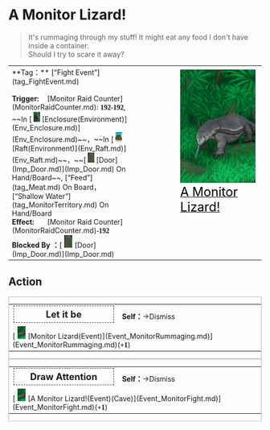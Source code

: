# A Monitor Lizard!  
> It's rummaging through my stuff! It might eat any food I don't have inside a container.<br> Should I try to scare it away?  
  
<table class="table table-bordered" data-toggle="table"  data-show-header="false"><thead style="display:none"><tr ><th  style="width:50%;text-align:left;vertical-align:top;"  >title</th><th  style="width:50%;text-align:left;vertical-align:top;"  ></th></tr></thead><tr ><td  style="width:50%;text-align:left;vertical-align:top;"  >**Tag：**	[“Fight Event”](tag_FightEvent.md)<br><br><div style="display: inline-block;width:70px; "><b>Trigger: </b></div>[Monitor Raid Counter](MonitorRaidCounter.md): <span style="font-family:ui-monospace"><b>192-192</b></span>, ~~In [<div style="width:20px;display:inline-block;text-align:center"><img decoding="async" src="Sprite/MudHut.png" href="a.md" style="max-width:20px;max-height:20px;"></div>[Enclosure(Environment)](Env_Enclosure.md)](Env_Enclosure.md)~~，~~In [<div style="width:20px;display:inline-block;text-align:center"><img decoding="async" src="Sprite/Raft.png" href="a.md" style="max-width:20px;max-height:20px;"></div>[Raft(Environment)](Env_Raft.md)](Env_Raft.md)~~，~~[<div style="width:20px;display:inline-block;text-align:center"><img decoding="async" src="Sprite/Door.png" href="a.md" style="max-width:20px;max-height:20px;"></div>[Door](Imp_Door.md)](Imp_Door.md) On Hand/Board~~, [“Feed”](tag_Meat.md) On Board，[“Shallow Water”](tag_MonitorTerritory.md) On Hand/Board<br><div style="display: inline-block;width:70px; "><b>Effect: </b></div>[Monitor Raid Counter](MonitorRaidCounter.md)<span style="font-family:ui-monospace"><b>-192</b></span><br><b>Blocked By ：</b>[<div style="width:25px;display:inline-block;text-align:center"><img decoding="async" src="Sprite/Door.png" href="a.md" style="max-width:25px;max-height:25px;"></div>[Door](Imp_Door.md)](Imp_Door.md)</td><td  style="width:50%;text-align:left;vertical-align:top;"  ><div style="float:right; margin:5px"><div class="gamecard" style="width:150px; height:225px;"><a href="Event_MonitorRaid.md" style="color:black"><img decoding="async" src="Sprite/MonitorEvent.png" class="cardimage" style="max-width:150px;max-height:225px;"><span style="font-size: 25px;">A Monitor Lizard!</span></a></div></div></td></tr></tbody></table>  
  
## Action  
<div  style="border:1px solid #BBB"><table><tr><td rowspan="2" style="width:200px;text-align:center;font-size:1.3em;font-weight:bold"><div style="padding:5px;border:1px dashed #333"><div>Let it be</div></div></td><td></td></tr><tr><td><b>Self：</b>→Dismiss</td></tr><tr><td colspan="2">[<div style="width:25px;display:inline-block;text-align:center"><img decoding="async" src="Sprite/MonitorEvent.png" href="a.md" style="max-width:25px;max-height:25px;"></div>[Monitor Lizard(Event)](Event_MonitorRummaging.md)](Event_MonitorRummaging.md)(<span style="font-family:ui-monospace"><b>+1</b></span>)</td></tr></table></div>  
<div  style="border:1px solid #BBB"><table><tr><td rowspan="2" style="width:200px;text-align:center;font-size:1.3em;font-weight:bold"><div style="padding:5px;border:1px dashed #333"><div>Draw Attention</div></div></td><td></td></tr><tr><td><b>Self：</b>→Dismiss</td></tr><tr><td colspan="2">[<div style="width:25px;display:inline-block;text-align:center"><img decoding="async" src="Sprite/MonitorEvent.png" href="a.md" style="max-width:25px;max-height:25px;"></div>[A Monitor Lizard!(Event)(Cave)](Event_MonitorFight.md)](Event_MonitorFight.md)(<span style="font-family:ui-monospace"><b>+1</b></span>)</td></tr></table></div>  
  
  


<script>document.title="A Monitor Lizard! - Card Survival Wiki";</script>